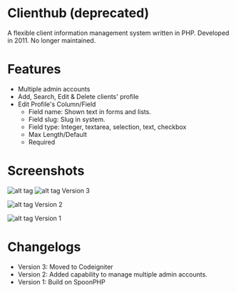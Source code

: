 # Clienthub (deprecated)

A flexible client information management system written in PHP. 
Developed in 2011. No longer maintained.

# Features

- Multiple admin accounts
- Add, Search, Edit & Delete clients' profile
- Edit Profile's Column/Field
  - Field name: Shown text in forms and lists.
  - Field slug: Slug in system.
  - Field type: Integer, textarea, selection, text, checkbox
  - Max Length/Default
  - Required

# Screenshots
![alt tag](https://raw.github.com/jincongho/clienthub/master/v3/screenshot_01.png)
![alt tag](https://raw.github.com/jincongho/clienthub/master/v3/screenshot_02.png)
Version 3

![alt tag](https://raw.github.com/jincongho/clienthub/master/v2/screenshot.png)
Version 2

![alt tag](https://raw.github.com/jincongho/clienthub/master/v1/screenshot.png)
Version 1

# Changelogs

- Version 3: Moved to Codeigniter
- Version 2: Added capability to manage multiple admin accounts.
- Version 1: Build on SpoonPHP
